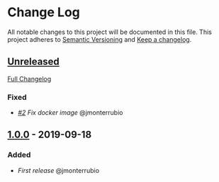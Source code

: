 # Change Log

All notable changes to this project will be documented in this file.
This project adheres to [Semantic Versioning](http://semver.org/) and [Keep a changelog](https://github.com/olivierlacan/keep-a-changelog).

## [Unreleased]

[Full Changelog](https://github.com/idealista/neo4j_role/compare/master...develop)

### Fixed
- *[#2](https://github.com/idealista/noe4j_role/issues/2) Fix docker image* @jmonterrubio


## [1.0.0] - 2019-09-18

### Added

- *First release* @jmonterrubio

[Unreleased]: https://github.com/idealista/neo4j_role/tree/develop
[1.0.0]: https://github.com/idealista/neo4j_role/tree/1.0.0
